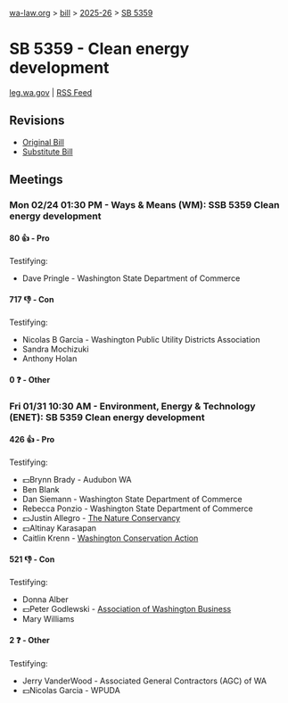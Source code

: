 [wa-law.org](/) > [bill](/bill/) > [2025-26](/bill/2025-26/) > [SB 5359](/bill/2025-26/sb/5359/)

# SB 5359 - Clean energy development
[leg.wa.gov](https://app.leg.wa.gov/billsummary?BillNumber=5359&Year=2025&Initiative=false) | [RSS Feed](./rss.xml)

## Revisions
* [Original Bill](1/)
* [Substitute Bill](S/)

## Meetings
### Mon 02/24 01:30 PM - Ways & Means (WM): SSB 5359 Clean energy development
#### 80 👍 - Pro
Testifying:
* Dave Pringle - Washington State Department of Commerce

#### 717 👎 - Con
Testifying:
* Nicolas B Garcia - Washington Public Utility Districts Association
* Sandra Mochizuki
* Anthony Holan

#### 0 ❓ - Other

### Fri 01/31 10:30 AM - Environment, Energy & Technology (ENET): SB 5359 Clean energy development
#### 426 👍 - Pro
Testifying:
* 💵Brynn Brady - Audubon WA
* Ben Blank
* Dan Siemann - Washington State Department of Commerce
* Rebecca Ponzio - Washington State Department of Commerce
* 💵Justin Allegro - [The Nature Conservancy](/org/the_nature_conservancy/)
* 💵Altinay Karasapan
* Caitlin Krenn - [Washington Conservation Action](/org/washington_conservation_action/)

#### 521 👎 - Con
Testifying:
* Donna Alber
* 💵Peter Godlewski - [Association of Washington Business](/org/association_of_washington_business/)
* Mary Williams

#### 2 ❓ - Other
Testifying:
* Jerry VanderWood - Associated General Contractors (AGC) of WA
* 💵Nicolas Garcia - WPUDA
